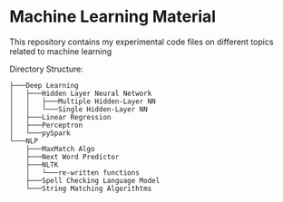 # Machine Learning Material
This repository contains my experimental code files on different topics related to machine learning

Directory Structure:
```
├───Deep Learning
│   ├───Hidden Layer Neural Network
│   │   ├───Multiple Hidden-Layer NN
│   │   └───Single Hidden-Layer NN
│   ├───Linear Regression
│   ├───Perceptron
│   └───pySpark
└───NLP
    ├───MaxMatch Algo
    ├───Next Word Predictor
    ├───NLTK
    │   └───re-written functions
    ├───Spell Checking Language Model
    └───String Matching Algorithtms
```
